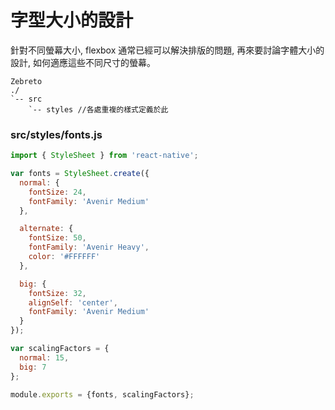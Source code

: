 # 字型大小的設計
針對不同螢幕大小, flexbox 通常已經可以解決排版的問題, 再來要討論字體大小的設計, 如何適應這些不同尺寸的螢幕。

```
Zebreto
./
`-- src
    `-- styles //各處重複的樣式定義於此
```

### src/styles/fonts.js
```javascript
import { StyleSheet } from 'react-native';

var fonts = StyleSheet.create({
  normal: {
    fontSize: 24,
    fontFamily: 'Avenir Medium'
  },

  alternate: {
    fontSize: 50,
    fontFamily: 'Avenir Heavy',
    color: '#FFFFFF'
  },

  big: {
    fontSize: 32,
    alignSelf: 'center',
    fontFamily: 'Avenir Medium'
  }
});

var scalingFactors = {
  normal: 15,
  big: 7
};

module.exports = {fonts, scalingFactors};
```